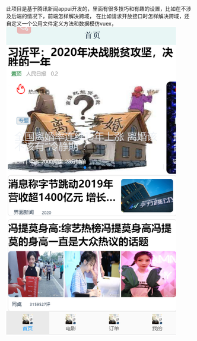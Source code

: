 此项目是基于腾讯新闻appui开发的，里面有很多技巧和有趣的设置，比如在不涉及后端的情况下，前端怎样解决跨域，
在比如请求开放接口时怎样解决跨域，还自定义一个公用文件定义方法和数据模仿vuex，
![image](https://github.com/wangxinghao-v/warehousename/blob/master/myxiaogaoserve/public/index.png)
